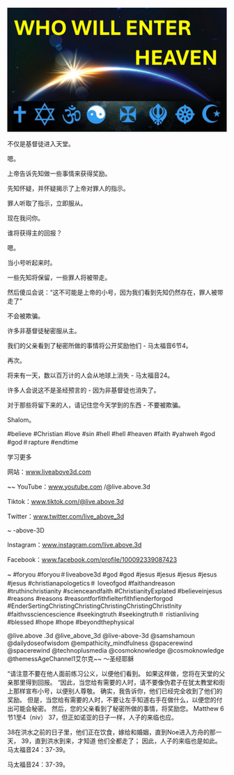 ![Video cover image](../cover.jpg "cover photo")

不仅是基督徒进入天堂。

嗯。

上帝告诉先知做一些事情来获得奖励。

先知怀疑，并怀疑揭示了上帝对罪人的指示。

罪人听取了指示，立即服从。

现在我问你。

谁将获得主的回报？

嗯。

当小号听起来时。

一些先知将保留，一些罪人将被带走。

然后傻瓜会说：“这不可能是上帝的小号，因为我们看到先知仍然存在，罪人被带走了”

不会被欺骗。

许多非基督徒秘密服从主。

我们的父亲看到了秘密所做的事情将公开奖励他们 - 马太福音6节4。

再次。

将来有一天，数以百万计的人会从地球上消失 - 马太福音24。

许多人会说这不是圣经预言的 - 因为非基督徒也消失了。

对于那些将留下来的人，请记住您今天学到的东西 - 不要被欺骗。

Shalom。


#believe #Christian #love #sin #hell #hell #heaven #faith #yahweh #god #god＃rapture #endtime


学习更多

网站：www.liveabove3d.com

~~ YouTube：www.youtube.com /@live.above.3d

Tiktok：www.tiktok.com/@live.above.3d

Twitter：www.twitter.com/live_above_3d

~ -above-3D

Instagram：www.instagram.com/live.above.3d

Facebook：www.facebook.com/profile/100092339087423

~ #foryou #foryou＃liveabove3d #god #god #jesus #jesus #jesus #jesus #jesus #christianapologetics＃ loveofgod #faithandreason #truthinchristianity #scienceandfaith #ChristianityExplated #believeinjesus #reasons #reasons #reasontforfithfielterfithfienderforgod #EnderSertingChristingChristingChristingChristingChristInity #faithvssciencescience #seekingtruth #seekingtruth＃ ristianliving #blessed #hope #hope #beyondthephysical

@live.above .3d @live_above_3d @live-above-3d @samshamoun @dailydoseofwisdom @empathicity_mindfulness @spacerewind @spacerewind @technoplusmedia @cosmoknowledge @cosmoknowledge @themessAgeChannel1艾尔克~~ 〜圣经耶稣


“请注意不要在他人面前练习公义，以便他们看到。 如果这样做，您将在天堂的父亲那里得到回报。
“因此，当您给有需要的人时，请不要像伪君子在犹太教堂和街上那样宣布小号，以便别人尊敬。 确实，我告诉你，他们已经完全收到了他们的奖励。 但是，当您给有需要的人时，不要让左手知道右手在做什么，以便您的付出可能会秘密。 然后，您的父亲看到了秘密所做的事情，将奖励您。
Matthew 6节1至4（niv）
37，但正如诺亚的日子一样，人子的来临也应。

38在洪水之前的日子里，他们正在饮食，嫁给和婚姻，直到Noe进入方舟的那一天，
39，直到洪水到来，才知道 他们全都走了； 因此，人子的来临也是如此。
马太福音24：37-39。

马太福音24：37-39。
